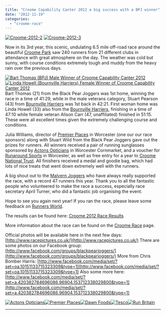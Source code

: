 ```yaml
---
title: "Croome Capability Canter 2012 a big success with a BPJ winner"
date: "2012-11-19"
categories: 
  - "croome-race"
---
```


[![](https://bpj.org.uk/wp-content/uploads/2012/11/Croome-2012-2-300x187.jpg "Croome-2012-2")](https://bpj.org.uk/wp-content/uploads/2012/11/Croome-2012-2.jpg) [![](https://bpj.org.uk/wp-content/uploads/2012/11/Croome-2012-3-300x187.jpg "Croome-2012-3")](https://bpj.org.uk/wp-content/uploads/2012/11/Croome-2012-3.jpg)

Now in its 3rd year, this scenic, undulating 6.5 mile off-road race around the beautiful [Croome Park](http://www.nationaltrust.org.uk/croome/) saw 240 runners from 21 different clubs in attendance with great atmosphere on the day. The weather was cold but sunny, with course conditions extremely tough and muddy from the heavy rain over the previous days.

[![](https://bpj.org.uk/wp-content/uploads/2012/11/20121118_122040-bart-300x225.jpg "Bart Thomas (BPJ) Male Winner of Croome Capability Canter 2012")](https://bpj.org.uk/wp-content/uploads/2012/11/20121118_122040-bart.jpg)[![](https://bpj.org.uk/wp-content/uploads/2012/11/20121118_122103-linda-300x225.jpg "Linda Howell (Bournville Harriers) Female Winner of Croome Capability Canter 2012")](https://bpj.org.uk/wp-content/uploads/2012/11/20121118_122103-linda.jpg)Bart Thomas (21) from the Black Pear Joggers was 1st home, winning the race in a time of 41:29, while in the male veterans category, Stuart Pearson (43) from [Bournville Harriers](http://www.bournvilleharriers.org.uk/) was 1st back in 42:21. First woman home was Linda Howell (33) also from the [Bournville Harriers](http://www.bournvilleharriers.org.uk/), finishing in a time of 47:10 while female veteran Alison Carr (47, unaffiliated) finished in 51:15. These were all excellent times given the extremely challenging course and conditions.

Julia Williams, director of [Premier Places](http://www.premierplaces.co.uk/) in Worcester (one our our race sponsors) along with Stuart Wild from the Black Pear Joggers gave out the prizes for runners. All winners received a pair of running sunglasses sponsored by [Actons Opticians](http://www.actonsopticians.co.uk/) in Worcester Cornmarket, and a voucher for [Runaround Sports](http://www.runaroundsports.co.uk/) in Worcester, as well as free entry for a year to [Croome National Trust](http://www.nationaltrust.org.uk/croome/). All finishers received a medal and goodie bag, which had lots of nice treats that went down extremely well with the runners.

A big shout out to the [Malvern Joggers](http://www.malvernjoggers.co.uk/) who have always really supported the race, with a record 47 runners this year. Thank you to all the fantastic people who volunteered to make the race a success, especially race secretary April Turner, who did a fantastic job organising the event.

Hope to see you again next year! If you ran the race, please leave some feedback on [Runners World](http://www.runnersworld.co.uk/events/ratingsall.asp?sp=&v=2&ugn=12043&en=72596).

The results can be found here: [Croome 2012 Race Results](https://bpj.org.uk/our-races/croome-race/#results)

More information about the race can be found on the [Croome Race](https://bpj.org.uk/croome-race/ "Croome Capability Canter") page.

Official photos will be available here in the next few days: [http://www.racepictures.co.uk/](http://www.racepictures.co.uk/) There are some photos on our Facebook group: [http://www.facebook.com/groups/blackpearjoggers/](http://www.facebook.com/groups/blackpearjoggers/) More from Chris Bomber Harris: [http://www.facebook.com/media/set/?set=oa.10151133715323309&type=1](http://www.facebook.com/media/set/?set=oa.10151133715323309&type=1) Also some more here: [http://www.facebook.com/media/set/?set=a.420382784696086.96904.153712338029800&type=1](http://www.facebook.com/media/set/?set=a.420382784696086.96904.153712338029800&type=1)

[![](https://bpj.org.uk/wp-content/uploads/2012/09/logo-actons-opticians.jpg "Actons Opticians")](http://www.actonsopticians.co.uk/)[![](https://bpj.org.uk/wp-content/uploads/2012/09/premier-places-logo.jpg "Premier Places")](http://www.premierplaces.co.uk/)[![](https://bpj.org.uk/wp-content/uploads/2012/09/logo-dawn-foods.jpg "Dawn Foods")](http://www.dawnfoods.com/)[![](https://bpj.org.uk/wp-content/uploads/2012/09/logo-tesco.jpg "Tesco")](http://www.tesco.com/)[![](https://bpj.org.uk/wp-content/uploads/2012/09/logo-run-britain.jpg "Run Britain")](http://www.runbritain.com/)

* * *
